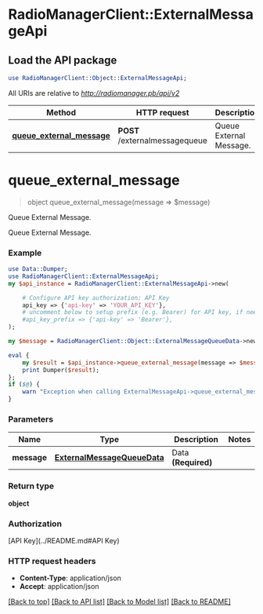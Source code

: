 # RadioManagerClient::ExternalMessageApi

## Load the API package
```perl
use RadioManagerClient::Object::ExternalMessageApi;
```

All URIs are relative to *http://radiomanager.pb/api/v2*

Method | HTTP request | Description
------------- | ------------- | -------------
[**queue_external_message**](ExternalMessageApi.md#queue_external_message) | **POST** /externalmessagequeue | Queue External Message.


# **queue_external_message**
> object queue_external_message(message => $message)

Queue External Message.

Queue External Message.

### Example 
```perl
use Data::Dumper;
use RadioManagerClient::ExternalMessageApi;
my $api_instance = RadioManagerClient::ExternalMessageApi->new(

    # Configure API key authorization: API Key
    api_key => {'api-key' => 'YOUR_API_KEY'},
    # uncomment below to setup prefix (e.g. Bearer) for API key, if needed
    #api_key_prefix => {'api-key' => 'Bearer'},
);

my $message = RadioManagerClient::Object::ExternalMessageQueueData->new(); # ExternalMessageQueueData | Data **(Required)**

eval { 
    my $result = $api_instance->queue_external_message(message => $message);
    print Dumper($result);
};
if ($@) {
    warn "Exception when calling ExternalMessageApi->queue_external_message: $@\n";
}
```

### Parameters

Name | Type | Description  | Notes
------------- | ------------- | ------------- | -------------
 **message** | [**ExternalMessageQueueData**](ExternalMessageQueueData.md)| Data **(Required)** | 

### Return type

**object**

### Authorization

[API Key](../README.md#API Key)

### HTTP request headers

 - **Content-Type**: application/json
 - **Accept**: application/json

[[Back to top]](#) [[Back to API list]](../README.md#documentation-for-api-endpoints) [[Back to Model list]](../README.md#documentation-for-models) [[Back to README]](../README.md)

